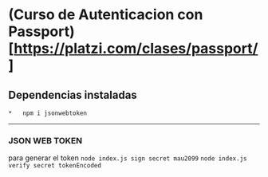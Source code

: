 # (Curso de Autenticacion con Passport)[https://platzi.com/clases/passport/]

## Dependencias instaladas

    *   npm i jsonwebtoken

---

### JSON WEB TOKEN

para generar el token
`node index.js sign secret mau2099`
`node index.js verify secret tokenEncoded`
